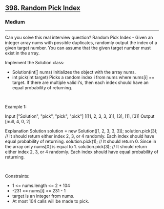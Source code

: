 <h2><a href="https://leetcode.com/problems/random-pick-index/">398. Random Pick Index</a></h2><h3>Medium</h3><hr>Can you solve this real interview question? Random Pick Index - Given an integer array nums with possible duplicates, randomly output the index of a given target number. You can assume that the given target number must exist in the array.

Implement the Solution class:

 * Solution(int[] nums) Initializes the object with the array nums.
 * int pick(int target) Picks a random index i from nums where nums[i] == target. If there are multiple valid i's, then each index should have an equal probability of returning.

 

Example 1:


Input
["Solution", "pick", "pick", "pick"]
[[[1, 2, 3, 3, 3]], [3], [1], [3]]
Output
[null, 4, 0, 2]

Explanation
Solution solution = new Solution([1, 2, 3, 3, 3]);
solution.pick(3); // It should return either index 2, 3, or 4 randomly. Each index should have equal probability of returning.
solution.pick(1); // It should return 0. Since in the array only nums[0] is equal to 1.
solution.pick(3); // It should return either index 2, 3, or 4 randomly. Each index should have equal probability of returning.


 

Constraints:

 * 1 <= nums.length <= 2 * 104
 * -231 <= nums[i] <= 231 - 1
 * target is an integer from nums.
 * At most 104 calls will be made to pick.